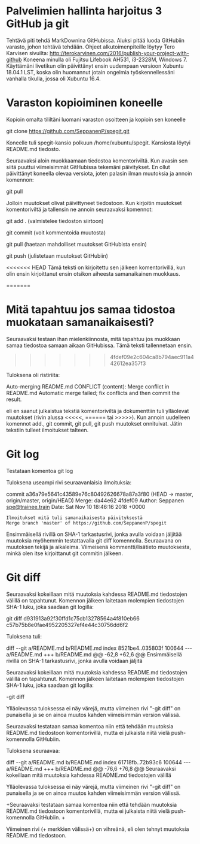 # Palvelimien hallinta harjoitus 3 GitHub ja git
Tehtävä piti tehdä MarkDownina GitHubissa. Aluksi pitää luoda GitHubiin varasto, johon tehtävä tehdään. Ohjeet alkutoimenpiteille löytyy Tero Karvisen sivuilta:
http://terokarvinen.com/2016/publish-your-project-with-github
Koneena minulla oli Fujitsu Lifebook  AH531, i3-2328M, Windows 7. Käyttämäni livetikun olin päivittänyt ensin uudempaan versioon Xubuntu 18.04.1 LST, koska olin huomannut jotain ongelmia työskennellessäni vanhalla tikulla, jossa oli Xubuntu 16.4.

# Varaston kopioiminen koneelle
Kopioin omalta tililtäni luomani varaston osoitteen ja kopioin sen koneelle

 git clone https://github.com/SeppanenP/spegit.git

Koneelle tuli spegit-kansio polkuun /home/xubuntu/spegit. Kansiosta löytyi README.md tiedosto.

Seuraavaksi aloin muokkaamaan tiedostoa komentoriviltä. Kun avasin sen siitä puuttui viimeisimmät GitHubissa tekemäni päivitykset. En ollut päivittänyt koneella olevaa versiota, joten palasin ilman muutoksia ja annoin komennon:

 git pull

Jolloin muutokset olivat päivittyneet tiedostoon. Kun kirjoitin muutokset komentoriviltä ja tallensin ne annoin seuraavaksi komennot:

 git add . (valmistelee tiedoston siirtoon)
 
 git commit (voit kommentoida muutosta)
 
 git pull (haetaan mahdolliset muutokset GitHubista ensin)
 
 git push (julistetaan muutokset GitHubiin)

<<<<<<< HEAD
Tämä teksti on kirjoitettu sen jälkeen komentorivillä, kun olin ensin kirjoittanut ensin otsikon aiheesta samanaikainen muokkaus.

=======
# Mitä tapahtuu jos samaa tidostoa muokataan samanaikaisesti?

Seuraavaksi testaan ihan mielenkiinnosta, mitä tapahtuu jos muokkaan samaa tiedostoa samaan aikaan GitHubissa. Tämä teksti tallennetaan ensin.
>>>>>>> 4fdef09e2c604ca8b794aec911a442612ea357f3

Tuloksena oli ristiriita:

Auto-merging README.md
CONFLICT (content): Merge conflict in README.md
Automatic merge failed; fix conflicts and then commit the result.

eli en saanut julkaistua tekstiä komentoriviltä ja dokumenttiin tuli ylläolevat muutokset (rivin alussa <<<<<, ====== tai >>>>>). Kun annoin uudelleen komennot add., git commit, git pull, git push muutokset onnituivat. Jätin tekstiin tulleet ilmoitukset talteen.

# Git log

Testataan komentoa
 git log

Tuloksena useampi rivi seuraavanlaisia ilmoituksia:

commit a36a79e5641c43589e76c80492626678a87a3f80 (HEAD -> master, origin/master, origin/HEAD)
Merge: da44e62 4fdef09
Author: Seppanen <spe@trainee.train>
Date:   Sat Nov 10 18:46:16 2018 +0000

    Ilmoitukset mitä tuli samanaikaisesta päivityksestä
    Merge branch 'master' of https://github.com/SeppanenP/spegit

Ensimmäisellä rivillä on SHA-1 tarkastusrivi, jonka avulla voidaan jäljitää muutoksia myöhemmin testattavalla git diff komennolla. Seuraavana on muutoksen tekijä ja aikaleima. Viimeisenä kommentti/lisätieto muutoksesta, minkä olen itse kirjoittanut git commitin jälkeen.

# Git diff

Seuraavaksi kokeillaan mitä muutoksia kahdessa README.md tiedostojen välillä on tapahtunut. Komennon jälkeen laitetaan molempien tiedostojen SHA-1 luku, joka saadaan git logilla:

 git diff d931913a92f30ffd1c75cb13278564a4f810eb66 c57b75b8e0fae4952205327ef4e44c30756dd6f2

Tuloksena tuli:
 
 diff --git a/README.md b/README.md
 index 8521be4..035803f 100644
 --- a/README.md
 +++ b/README.md
 @@ -62,8 +62,6 @@ Ensimmäisellä rivillä on SHA-1 tarkastusrivi, jonka avulla voidaan jäljitä
 
 Seuraavaksi kokeillaan mitä muutoksia kahdessa README.md tiedostojen välillä on tapahtunut. Komennon jälkeen laitetaan    molempien tiedostojen SHA-1 luku, joka saadaan git logilla:
 
 -git diff 

Ylläolevassa tuloksessa ei näy värejä, mutta viimeinen rivi "-git diff" on punaisella ja se on ainoa muutos kahden viimeisimmän version välissä.

Seuraavaksi testataan samaa komentoa niin että tehdään muutoksia README.md tiedostoon komentorivillä, mutta ei julkaista niitä vielä push-komennolla GitHubiin.

Tuloksena seuraavaa:

diff --git a/README.md b/README.md
index 61718fb..72b93c6 100644
--- a/README.md
+++ b/README.md
@@ -76,6 +76,8 @@ Seuraavaksi kokeillaan mitä muutoksia kahdessa README.md tiedostojen välillä
 
 Ylläolevassa tuloksessa ei näy värejä, mutta viimeinen rivi "-git diff" on punaisella ja se on ainoa muutos kahden viimeisimmän version välissä.
 
+Seuraavaksi testataan samaa komentoa niin että tehdään muutoksia README.md tiedostoon komentorivillä, mutta ei julkaista niitä vielä push-komennolla GitHubiin.
+
 

Viimeinen rivi (+ merkkien välissä+) on vihreänä, eli olen tehnyt muutoksia README.md tiedostoon.

